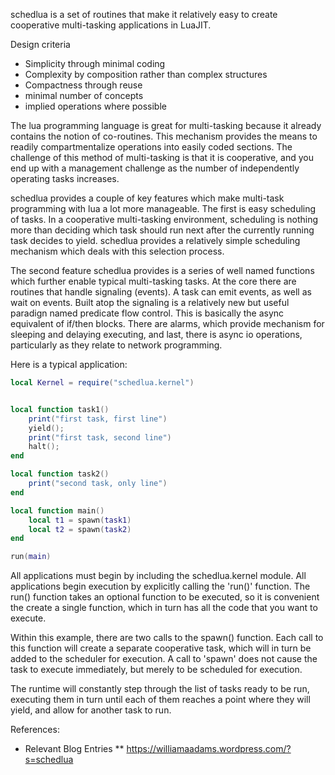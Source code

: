 schedlua is a set of routines that make it relatively easy to create cooperative
multi-tasking applications in LuaJIT.

Design criteria
- Simplicity through minimal coding
- Complexity by composition rather than complex structures
- Compactness through reuse
- minimal number of concepts
- implied operations where possible

The lua programming language is great for multi-tasking because it already contains
the notion of co-routines.  This mechanism provides the means to readily 
compartmentalize operations into easily coded sections.  The challenge of this
method of multi-tasking is that it is cooperative, and you end up with a 
management challenge as the number of independently operating tasks increases.

schedlua provides a couple of key features which make multi-task programming
with lua a lot more manageable.  The first is easy scheduling of tasks.  In a 
cooperative multi-tasking environment, scheduling is nothing more than deciding
which task should run next after the currently running task decides to yield.
schedlua provides a relatively simple scheduling mechanism which deals with this
selection process.

The second feature schedlua provides is a series of well named functions which 
further enable typical multi-tasking tasks.  At the core there are routines that
handle signaling (events).  A task can emit events, as well as wait on events.
Built atop the signaling is a relatively new but useful paradign named predicate
flow control.  This is basically the async equivalent of if/then blocks.  There
are alarms, which provide mechanism for sleeping and delaying executing, and 
last, there is async io operations, particularly as they relate to network
programming.



Here is a typical application:

```lua
local Kernel = require("schedlua.kernel")


local function task1()
	print("first task, first line")
	yield();
	print("first task, second line")
	halt();
end

local function task2()
	print("second task, only line")
end

local function main()
	local t1 = spawn(task1)
	local t2 = spawn(task2)
end

run(main)
```

All applications must begin by including the schedlua.kernel module.
All applications begin execution by explicitly calling the 'run()' function.
The run() function takes an optional function to be executed, so it is 
convenient the create a single function, which in turn has all the code
that you want to execute.

Within this example, there are two calls to the spawn() function.  Each
call to this function will create a separate cooperative task, which will 
in turn be added to the scheduler for execution.  A call to 'spawn' does
not cause the task to execute immediately, but merely to be scheduled for execution.

The runtime will constantly step through the list of tasks ready to be run, 
executing them in turn until each of them reaches a point where they will
yield, and allow for another task to run.



References:
* Relevant Blog Entries
** https://williamaadams.wordpress.com/?s=schedlua
